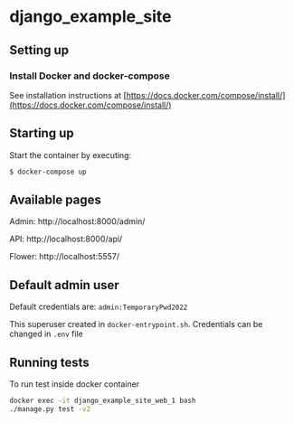 # django_example_site

## Setting up

### Install Docker and docker-compose
See installation
instructions at [https://docs.docker.com/compose/install/](https://docs.docker.com/compose/install/)

 ## Starting up
Start the container by executing:
```bash
$ docker-compose up
```

## Available pages
Admin: http://localhost:8000/admin/

API: http://localhost:8000/api/

Flower: http://localhost:5557/

## Default admin user
Default credentials are: `admin:TemporaryPwd2022`

This superuser created in `docker-entrypoint.sh`. Credentials can be changed in `.env` file 

## Running tests
To run test inside docker container
```bash
docker exec -it django_example_site_web_1 bash
./manage.py test -v2
```
